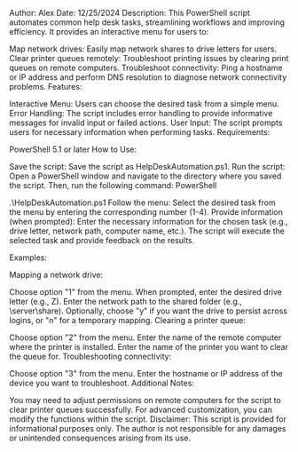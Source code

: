 Author: Alex
Date: 12/25/2024
Description: This PowerShell script automates common help desk tasks, streamlining workflows and improving efficiency. It provides an interactive menu for users to:

Map network drives: Easily map network shares to drive letters for users.
Clear printer queues remotely: Troubleshoot printing issues by clearing print queues on remote computers.
Troubleshoot connectivity: Ping a hostname or IP address and perform DNS resolution to diagnose network connectivity problems.
Features:

Interactive Menu: Users can choose the desired task from a simple menu.
Error Handling: The script includes error handling to provide informative messages for invalid input or failed actions.
User Input: The script prompts users for necessary information when performing tasks.
Requirements:

PowerShell 5.1 or later
How to Use:

Save the script: Save the script as HelpDeskAutomation.ps1.
Run the script: Open a PowerShell window and navigate to the directory where you saved the script. Then, run the following command:
PowerShell

.\HelpDeskAutomation.ps1
Follow the menu: Select the desired task from the menu by entering the corresponding number (1-4).
Provide information (when prompted): Enter the necessary information for the chosen task (e.g., drive letter, network path, computer name, etc.).
The script will execute the selected task and provide feedback on the results.

Examples:

Mapping a network drive:

Choose option "1" from the menu.
When prompted, enter the desired drive letter (e.g., Z).
Enter the network path to the shared folder (e.g., \server\share).
Optionally, choose "y" if you want the drive to persist across logins, or "n" for a temporary mapping.
Clearing a printer queue:

Choose option "2" from the menu.
Enter the name of the remote computer where the printer is installed.
Enter the name of the printer you want to clear the queue for.
Troubleshooting connectivity:

Choose option "3" from the menu.
Enter the hostname or IP address of the device you want to troubleshoot.
Additional Notes:

You may need to adjust permissions on remote computers for the script to clear printer queues successfully.
For advanced customization, you can modify the functions within the script.
Disclaimer: This script is provided for informational purposes only. The author is not responsible for any damages or unintended consequences arising from its use.
